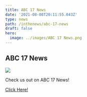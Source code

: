 ```yaml
---
title: ABC 17 News
date: '2021-08-08T20:11:55.043Z'
type: news
path: /inthenews/abc-17-news
draft: false
hero:
  image: ../images/ABC 17 News.png
---
```

## ABC 17 News

![](http://localhost:8000/static/efbefd504b1be656bf4edc71955375cf/3e0ce/ABC%2017%20News.png)

Check us out on ABC 17 News!

[Click Here!](https://abc17news.com/cnn-regional/2021/08/06/iowa-teen-will-help-send-feminine-hygiene-products-to-kenya/)